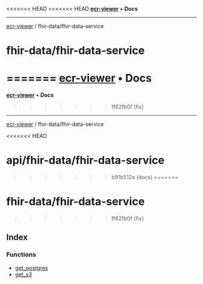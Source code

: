 <<<<<<< HEAD
<<<<<<< HEAD
[**ecr-viewer**](../../README.md) • **Docs**

***

[ecr-viewer](../../README.md) / fhir-data/fhir-data-service

# fhir-data/fhir-data-service
=======
[**ecr-viewer**](../../../README.md) • **Docs**
=======
[**ecr-viewer**](../../README.md) • **Docs**
>>>>>>> ff62fb0f (fix)

***

[ecr-viewer](../../README.md) / fhir-data/fhir-data-service

<<<<<<< HEAD
# api/fhir-data/fhir-data-service
>>>>>>> b91b512a (docs)
=======
# fhir-data/fhir-data-service
>>>>>>> ff62fb0f (fix)

## Index

### Functions

- [get\_postgres](functions/get_postgres.md)
- [get\_s3](functions/get_s3.md)
